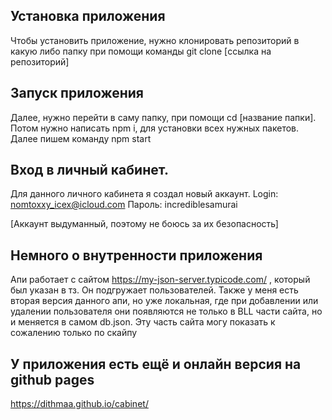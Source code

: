 ## Установка приложения
Чтобы установить приложение, нужно клонировать репозиторий в какую либо папку при помощи команды git clone [ссылка на репозиторий] 
## Запуск приложения
Далее, нужно перейти в саму папку, при помощи cd [название папки]. Потом нужно написать npm i, для установки всех нужных пакетов. Далее пишем команду npm start
## Вход в личный кабинет. 
Для данного личного кабинета я создал новый аккаунт. 
Login: nomtoxxy_icex@icloud.com
Пароль: incrediblesamurai

[Аккаунт выдуманный, поэтому не боюсь за их безопасность]

## Немного о внутренности приложения

Апи работает с сайтом https://my-json-server.typicode.com/ , который был указан в тз. Он подгружает пользователей. 
Также у меня есть вторая версия данного апи, но уже локальная, где при добавлении или удалении пользователя они появляются не только в BLL части сайта, но и меняется в самом db.json. Эту часть сайта могу показать к сожалению только по скайпу

## У приложения есть ещё и онлайн версия на github pages 
https://dithmaa.github.io/cabinet/
